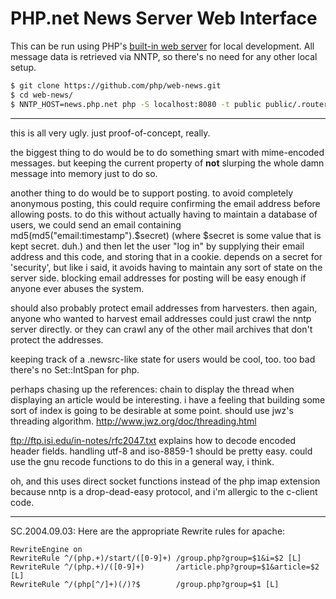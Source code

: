 # PHP.net News Server Web Interface

This can be run using PHP's [built-in web server][webserver]
for local development. All message data is retrieved via NNTP,
so there's no need for any other local setup.

```sh
$ git clone https://github.com/php/web-news.git
$ cd web-news/
$ NNTP_HOST=news.php.net php -S localhost:8080 -t public public/.router.php
```

-----

this is all very ugly. just proof-of-concept, really.

the biggest thing to do would be to do something smart with
mime-encoded messages. but keeping the current property of <b>not</b>
slurping the whole damn message into memory just to do so.

another thing to do would be to support posting. to avoid
completely anonymous posting, this could require confirming the
email address before allowing posts. to do this without actually
having to maintain a database of users, we could send an email
containing md5(md5("email:timestamp").$secret) (where $secret is
some value that is kept secret. duh.) and then let the user "log
in" by supplying their email address and this code, and storing
that in a cookie. depends on a secret for 'security', but like i
said, it avoids having to maintain any sort of state on the server
side. blocking email addresses for posting will be easy enough
if anyone ever abuses the system.

should also probably protect email addresses from harvesters.
then again, anyone who wanted to harvest email addresses could just
crawl the nntp server directly. or they can crawl any of the other
mail archives that don't protect the addresses.

keeping track of a .newsrc-like state for users would be cool,
too. too bad there's no Set::IntSpan for php.

perhaps chasing up the references: chain to display the
thread when displaying an article would be interesting. i
have a feeling that building some sort of index is going
to be desirable at some point. should use jwz's threading
algorithm. http://www.jwz.org/doc/threading.html

ftp://ftp.isi.edu/in-notes/rfc2047.txt explains how to decode encoded
header fields. handling utf-8 and iso-8859-1 should be pretty easy.
could use the gnu recode functions to do this in a general way,
i think.

oh, and this uses direct socket functions instead of the php imap
extension because nntp is a drop-dead-easy protocol, and i'm allergic
to the c-client code.

---
SC.2004.09.03:
Here are the appropriate Rewrite rules for apache:

    RewriteEngine on
    RewriteRule ^/(php.+)/start/([0-9]+) /group.php?group=$1&i=$2 [L]
    RewriteRule ^/(php.+)/([0-9]+)       /article.php?group=$1&article=$2 [L]
    RewriteRule ^/(php[^/]+)(/)?$        /group.php?group=$1 [L]


[webserver]: http://php.net/manual/en/features.commandline.webserver.php
